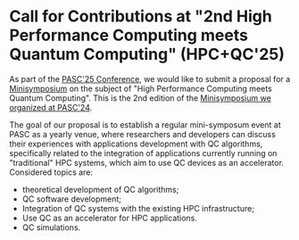 # Call for Contributions at "2nd High Performance Computing meets Quantum Computing" (HPC+QC'25)

As part of the [PASC'25 Conference](https://pasc25.pasc-conference.org/), we would like to submit a proposal for a [Minisymposium](https://pasc25.pasc-conference.org/submission/guidelines-for-minisymposia/) on the subject of "High Performance Computing meets Quantum Computing". This is the 2nd edition of the [Minisymposium we organized at PASC'24](https://pasc24.pasc-conference.org/session/?sess=sess160).

The goal of our proposal is to establish a regular mini-symposum event at PASC as a yearly venue, where researchers and developers can discuss their experiences with applications development with QC algorithms, specifically related to the integration of applications currently running on "traditional" HPC systems, which aim to use QC devices as an accelerator. Considered topics are:
- theoretical development of QC algorithms;
- QC software development;
- Integration of QC systems with the existing HPC infrastructure;
- Use QC as an accelerator for HPC applications.
- QC simulations.


